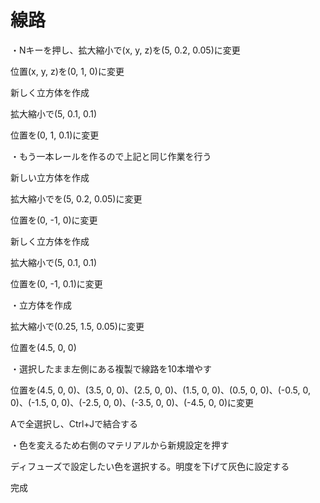 # 線路

・Nキーを押し、拡大縮小で\(x, y, z\)を\(5, 0.2, 0.05\)に変更

位置\(x, y, z\)を\(0, 1, 0\)に変更

新しく立方体を作成

拡大縮小で\(5, 0.1, 0.1\)

位置を\(0, 1, 0.1\)に変更

・もう一本レールを作るので上記と同じ作業を行う

新しい立方体を作成

拡大縮小でを\(5, 0.2, 0.05\)に変更

位置を\(0, -1, 0\)に変更

新しく立方体を作成

拡大縮小で\(5, 0.1, 0.1\)

位置を\(0, -1, 0.1\)に変更

・立方体を作成

拡大縮小で\(0.25, 1.5, 0.05\)に変更

位置を\(4.5, 0, 0\)

・選択したまま左側にある複製で線路を10本増やす

位置を\(4.5, 0, 0\)、\(3.5, 0, 0\)、\(2.5, 0, 0\)、\(1.5, 0, 0\)、\(0.5, 0, 0\)、\(-0.5, 0, 0\)、\(-1.5, 0, 0\)、\(-2.5, 0, 0\)、\(-3.5, 0, 0\)、\(-4.5, 0, 0\)に変更

Aで全選択し、Ctrl+Jで結合する

・色を変えるため右側のマテリアルから新規設定を押す

ディフューズで設定したい色を選択する。明度を下げて灰色に設定する

完成

